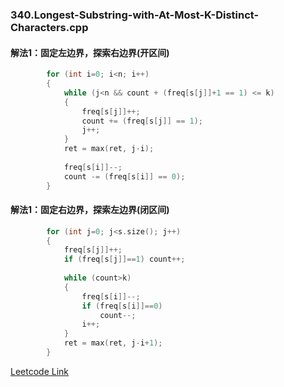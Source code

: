 ### 340.Longest-Substring-with-At-Most-K-Distinct-Characters.cpp

#### 解法1：固定左边界，探索右边界(开区间)
```cpp
        for (int i=0; i<n; i++)
        {
            while (j<n && count + (freq[s[j]]+1 == 1) <= k)
            {
                freq[s[j]]++;
                count += (freq[s[j]] == 1);
                j++;
            }
            ret = max(ret, j-i);
            
            freq[s[i]]--;
            count -= (freq[s[i]] == 0);
        }
```        

#### 解法1：固定右边界，探索左边界(闭区间)
```cpp
        for (int j=0; j<s.size(); j++)
        {                        
            freq[s[j]]++;
            if (freq[s[j]]==1) count++;
            
            while (count>k)
            {
                freq[s[i]]--;
                if (freq[s[i]]==0)
                    count--;
                i++;
            }
            ret = max(ret, j-i+1);            
        }
```

[Leetcode Link](https://leetcode.com/problems/longest-substring-with-at-most-k-distinct-characters)
